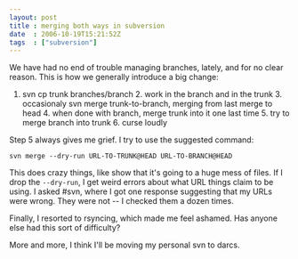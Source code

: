 ```yaml
---
layout: post
title : merging both ways in subversion
date  : 2006-10-19T15:21:52Z
tags  : ["subversion"]
---
```

We have had no end of trouble managing branches, lately, and for no clear reason.  This is how we generally introduce a big change:

1. svn cp trunk branches/branch 2. work in the branch and in the trunk 3. occasionaly svn merge trunk-to-branch, merging from last merge to head 4. when done with branch, merge trunk into it one last time 5. try to merge branch into trunk 6. curse loudly

Step 5 always gives me grief.  I try to use the suggested command:

    svn merge --dry-run URL-TO-TRUNK@HEAD URL-TO-BRANCH@HEAD

This does crazy things, like show that it's going to a huge mess of files.  If I drop the `--dry-run`, I get weird errors about what URL things claim to be using.  I asked #svn, where I got one response suggesting that my URLs were wrong.  They were not -- I checked them a dozen times.

Finally, I resorted to rsyncing, which made me feel ashamed.  Has anyone else had this sort of difficulty?

More and more, I think I'll be moving my personal svn to darcs. 
